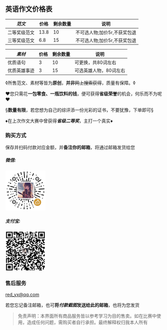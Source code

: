 ## 英语作文价格表

|  *范文* |   价格 | 剩余数量 |  说明 |
| ------------ | ------------ | ------------ | ------------ |
|  二等奖级范文 |  13.8|  10 |  不可选人物;加价5r,不获奖包退|
|  三等奖级范文 | 6.8 |  15 |  不可选人物;加价5r,不获奖包退 |



|  *素材* |   价格 | 剩余数量 |  说明 |
| ------------ | ------------ | ------------ | ------------ |
|  优质语句 | 3  |  10 |  可更换，共80词左右 |
|  优质英雄事迹 | 3 |  15 |  可选英雄人物，80词左右   |

&loz;所售范文、素材等皆为**原创**，**并非**~~网上搜索获得~~，质量有保障。&loz;

&hearts;您只需花**一包零食、一瓶饮料的钱**，便可获得**省级荣誉**的机会，何乐而不为呢&hearts;

&sect;**数量有限**，若您想为自己的综评添一份光彩的证书，不要犹豫，下单即可&sect;

&diams;在上次作文大赛中曾获得***省级二等奖***，主打一个真实&diams;

### 购买方式

保存并扫码付款对应金额，并**备注你的邮箱**，将通过邮箱发货给您

##### 微信:

<img src="wx.jpg" width="25%" height="25%"> 

##### 支付宝:

<img src="zfb.jpg" width="25%" height="25%">

### 售后服务

<red_yx@qq.com>

若您忘记备注邮箱，也可**将*付款截图*发送给此的邮箱**，也将为您发货

> 免责声明：本界面所有商品服务皆以参考学习为目的售卖。如在比赛中使用，造成任何问题，需购买者自行承担。最终解释权归我本人所有
